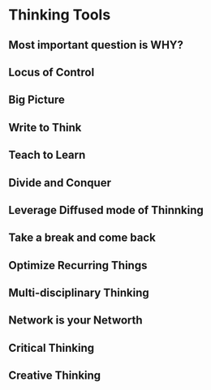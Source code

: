 # Thinking Tools

## Most important question is WHY?
## Locus of Control
## Big Picture
## Write to Think
## Teach to Learn
## Divide and Conquer
## Leverage Diffused mode of Thinnking
## Take a break and come back 
## Optimize Recurring Things
## Multi-disciplinary Thinking
## Network is your Networth

## Critical Thinking
## Creative Thinking

